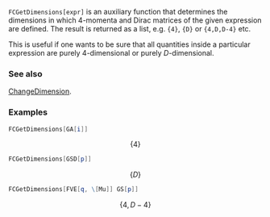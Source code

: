`FCGetDimensions[expr]` is an auxiliary function that determines the dimensions in which 4-momenta and Dirac matrices of the given expression are defined. The result is returned as a list, e.g. `{4}`, `{D}` or `{4,D,D-4}` etc.

This is useful if one wants to be sure that all quantities inside a particular expression are purely $4$-dimensional or purely $D$-dimensional.

### See also

[ChangeDimension](ChangeDimension).

### Examples

```mathematica
FCGetDimensions[GA[i]]
```

$$\{4\}$$

```mathematica
FCGetDimensions[GSD[p]]
```

$$\{D\}$$

```mathematica
FCGetDimensions[FVE[q, \[Mu]] GS[p]]
```

$$\{4,D-4\}$$